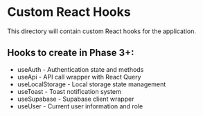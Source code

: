 # Custom React Hooks

This directory will contain custom React hooks for the application.

## Hooks to create in Phase 3+:
- useAuth - Authentication state and methods
- useApi - API call wrapper with React Query
- useLocalStorage - Local storage state management
- useToast - Toast notification system
- useSupabase - Supabase client wrapper
- useUser - Current user information and role 
